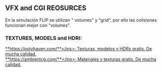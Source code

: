 ## VFX and CGI REOSURCES

En la simulación FLIP se utilizan " volumes" y "grid", por ello las colisiones funcionan mejor con "volumes".   

### TEXTURES, MODELS and HDRI:   
<ins>**https://polyhaven.com/**</ins>: Texturas, modelos y HDRs gratis. De mucha calidad.   
<ins>**https://ambientcg.com/**</ins>: Materiales y texturas gratis. De mucha calidad.   
